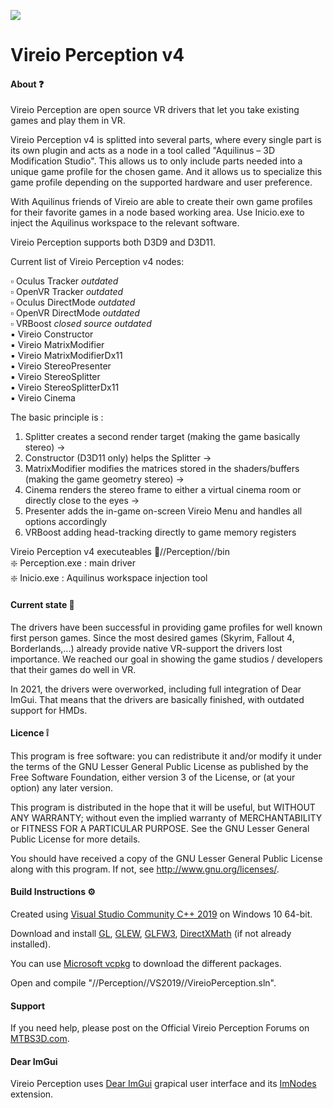 ![](https://github.com/cybereality/Perception/raw/master/Perception_v3/Release/Perception/img/logo.bmp)

# Vireio Perception v4

#### About :question:

Vireio Perception are open source VR drivers that let you take existing games and play them in VR.

Vireio Perception v4 is splitted into several parts, where every single part is its own plugin and 
acts as a node in a tool called "Aquilinus – 3D Modification Studio". This allows us to only include
parts needed into a unique game profile for the chosen game. And it allows us to specialize this
game profile depending on the supported hardware and user preference.

With Aquilinus friends of Vireio are able to create their own game profiles for their favorite
games in a node based working area. Use Inicio.exe to inject the Aquilinus workspace to the relevant
software.

Vireio Perception supports both D3D9 and D3D11.

Current list of Vireio Perception v4 nodes:

:white_small_square: Oculus Tracker *outdated*<br/>
:white_small_square: OpenVR Tracker *outdated*<br/>
:white_small_square: Oculus DirectMode *outdated*<br/>
:white_small_square: OpenVR DirectMode *outdated*<br/>
:white_small_square: VRBoost *closed source outdated*<br/>
:black_small_square: Vireio Constructor<br/>
:black_small_square: Vireio MatrixModifier<br/>
:black_small_square: Vireio MatrixModifierDx11<br/>
:black_small_square: Vireio StereoPresenter<br/>
:black_small_square: Vireio StereoSplitter<br/>
:black_small_square: Vireio StereoSplitterDx11<br/>
:black_small_square: Vireio Cinema<br/>

The basic principle is :
1. Splitter creates a second render target (making the game basically stereo) ->
2. Constructor (D3D11 only) helps the Splitter ->
3. MatrixModifier modifies the matrices stored in the shaders/buffers (making the game geometry stereo) ->
4. Cinema renders the stereo frame to either a virtual cinema room or directly close to the eyes ->
5. Presenter adds the in-game on-screen Vireio Menu and handles all options accordingly
6. VRBoost adding head-tracking directly to game memory registers

Vireio Perception v4 executeables :file_folder://Perception//bin <br/>
:sparkle: Perception.exe : main driver<br/>
:sparkle: Inicio.exe : Aquilinus workspace injection tool<br/>

#### Current state :calendar:

The drivers have been successful in providing game profiles for well known first person games. Since
the most desired games (Skyrim, Fallout 4, Borderlands,...) already provide native VR-support the
drivers lost importance. We reached our goal in showing the game studios / developers that their 
games do well in VR.

In 2021, the drivers were overworked, including full integration of Dear ImGui. That means that the
drivers are basically finished, with outdated support for HMDs. 

#### Licence :grey_exclamation:

This program is free software: you can redistribute it and/or modify
it under the terms of the GNU Lesser General Public License as published by
the Free Software Foundation, either version 3 of the License, or
(at your option) any later version.

This program is distributed in the hope that it will be useful,
but WITHOUT ANY WARRANTY; without even the implied warranty of
MERCHANTABILITY or FITNESS FOR A PARTICULAR PURPOSE.  See the
GNU Lesser General Public License for more details.

You should have received a copy of the GNU Lesser General Public License
along with this program.  If not, see <http://www.gnu.org/licenses/>.


#### Build Instructions :gear:

Created using [Visual Studio Community C++ 2019](https://visualstudio.microsoft.com/downloads/ "Microsoft") on Windows 10 64-bit.  

Download and install [GL](https://www.khronos.org/opengl/wiki/Getting_Started#Downloading_OpenGL), [GLEW](https://github.com/nigels-com/glew), [GLFW3](https://www.glfw.org/download.html), [DirectXMath](https://github.com/microsoft/DirectXMath) (if not already installed).

You can use [Microsoft vcpkg](https://github.com/Microsoft/vcpkg) to download the different packages.

Open and compile "//Perception//VS2019//VireioPerception.sln".

#### Support

If you need help, please post on the Official Vireio Perception Forums on [MTBS3D.com](https://www.mtbs3d.com/phpBB/viewforum.php?f=149 "MEANT-TO-BE-SEEN").

#### Dear ImGui

Vireio Perception uses [Dear ImGui](https://github.com/ocornut/imgui) grapical user interface and its [ImNodes](https://github.com/rokups/ImNodes/blob/master/ImNodes.h) extension.

